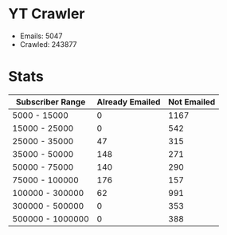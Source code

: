 # YT Crawler
- Emails: 5047
- Crawled: 243877

# Stats
| Subscriber Range  | Already Emailed | Not Emailed |
|-------|-------|-------|
| 5000 - 15000 | 0 | 1167 |
| 15000 - 25000 | 0 | 542 |
| 25000 - 35000 | 47 | 315 |
| 35000 - 50000 | 148 | 271 |
| 50000 - 75000 | 140 | 290 |
| 75000 - 100000 | 176 | 157 |
| 100000 - 300000 | 62 | 991 |
| 300000 - 500000 | 0 | 353 |
| 500000 - 1000000 | 0 | 388 |
